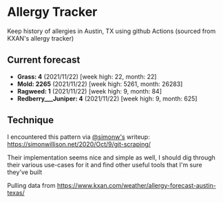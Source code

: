 # Allergy Tracker

Keep history of allergies in Austin, TX using github Actions (sourced from KXAN's allergy tracker)

## Current forecast
<!-- INJECT FORECAST -->
- **Grass: 4** (2021/11/22)  [week high: 22, month: 22]
- **Mold: 2265** (2021/11/22)  [week high: 5261, month: 26283]
- **Ragweed: 1** (2021/11/22)  [week high: 9, month: 84]
- **Redberry___Juniper: 4** (2021/11/22)  [week high: 9, month: 625]
<!-- END INJECT FORECAST -->

## Technique

I encountered this pattern via [@simonw's](https://github.com/simonw) writeup: https://simonwillison.net/2020/Oct/9/git-scraping/

Their implementation seems nice and simple as well, I should dig through their various use-cases for it and find other useful tools that I'm sure they've built

Pulling data from https://www.kxan.com/weather/allergy-forecast-austin-texas/

